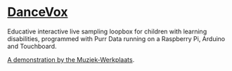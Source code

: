 # [DanceVox](https://www.youtube.com/watch?v=zmko8_bbIGE)
Educative interactive live sampling loopbox for children with learning disabilities, programmed with Purr Data running on a Raspberry Pi, Arduino and Touchboard.

[A demonstration by the Muziek-Werkplaats](https://www.youtube.com/watch?v=NpPLwasUGAg).
